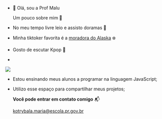 - 👋 Olá, sou a Prof Malu

  Um pouco sobre mim 📂
- No meu tempo livre leio e assisto doramas 📖
- Minha tiktoker favorita é a [moradora do Alaska](https://www.tiktok.com/@stefanydarezzo?is_from_webapp=1&sender_device=pc) ❄️
- Gosto de escutar Kpop 🎼

- 
  
  ![](https://media.tenor.com/1mF9dlEwhX4AAAAC/jungkook-kookie.gif)
  

- Estou ensinando meus alunos a programar na linguagem JavaScript; 
- Utilizo esse espaço para compartilhar meus projetos;

  **Você pode entrar em contato comigo** 📬
  
  kotrybala.maria@escola.pr.gov.br
  
  
